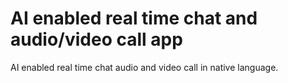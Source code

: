 # AI enabled real time chat and audio/video call app

AI enabled real time chat audio and video call in native language.

